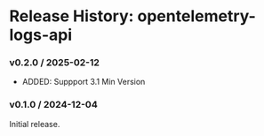 # Release History: opentelemetry-logs-api

### v0.2.0 / 2025-02-12

* ADDED: Suppport 3.1 Min Version

### v0.1.0 / 2024-12-04

Initial release.
